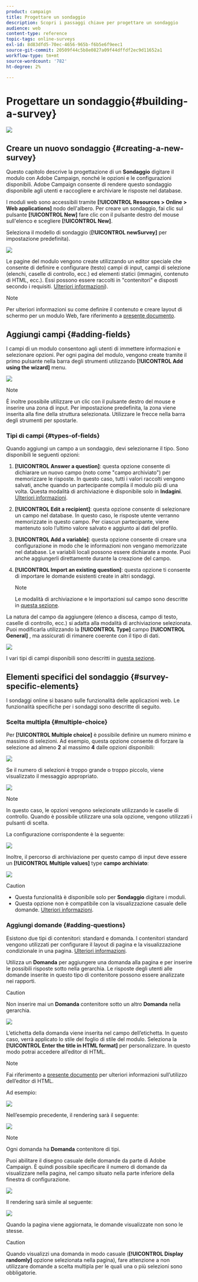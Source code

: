 ```yaml
---
product: campaign
title: Progettare un sondaggio
description: Scopri i passaggi chiave per progettare un sondaggio
audience: web
content-type: reference
topic-tags: online-surveys
exl-id: 8d83dfd5-70ec-4656-965b-f6b5e6f9eec1
source-git-commit: 20509f44c5b8e0827a09f44dffdf2ec9d11652a1
workflow-type: tm+mt
source-wordcount: '782'
ht-degree: 2%

---
```


# Progettare un sondaggio{#building-a-survey}

![](../../assets/v7-only.svg)

## Creare un nuovo sondaggio {#creating-a-new-survey}

Questo capitolo descrive la progettazione di un **Sondaggio** digitare il modulo con Adobe Campaign, nonché le opzioni e le configurazioni disponibili. Adobe Campaign consente di rendere questo sondaggio disponibile agli utenti e raccogliere e archiviare le risposte nel database.

I moduli web sono accessibili tramite **[!UICONTROL Resources > Online > Web applications]** nodo dell&#39;albero. Per creare un sondaggio, fai clic sul pulsante **[!UICONTROL New]** fare clic con il pulsante destro del mouse sull&#39;elenco e scegliere **[!UICONTROL New]**.

Seleziona il modello di sondaggio (**[!UICONTROL newSurvey]** per impostazione predefinita).

![](assets/s_ncs_admin_survey_select_template.png)

Le pagine del modulo vengono create utilizzando un editor speciale che consente di definire e configurare (testo) campi di input, campi di selezione (elenchi, caselle di controllo, ecc.) ed elementi statici (immagini, contenuto di HTML, ecc.). Essi possono essere raccolti in &quot;contenitori&quot; e disposti secondo i requisiti. [Ulteriori informazioni](#adding-questions)).

>[!NOTE]
>
>Per ulteriori informazioni su come definire il contenuto e creare layout di schermo per un modulo Web, fare riferimento a [presente documento](../../web/using/about-web-forms.md).

## Aggiungi campi {#adding-fields}

I campi di un modulo consentono agli utenti di immettere informazioni e selezionare opzioni. Per ogni pagina del modulo, vengono create tramite il primo pulsante nella barra degli strumenti utilizzando **[!UICONTROL Add using the wizard]** menu.

![](assets/s_ncs_admin_survey_add_field_menu.png)

>[!NOTE]
>
>È inoltre possibile utilizzare un clic con il pulsante destro del mouse e inserire una zona di input. Per impostazione predefinita, la zona viene inserita alla fine della struttura selezionata. Utilizzare le frecce nella barra degli strumenti per spostarle.

### Tipi di campi {#types-of-fields}

Quando aggiungi un campo a un sondaggio, devi selezionarne il tipo. Sono disponibili le seguenti opzioni:

1. **[!UICONTROL Answer a question]**: questa opzione consente di dichiarare un nuovo campo (noto come &quot;campo archiviato&quot;) per memorizzare le risposte. In questo caso, tutti i valori raccolti vengono salvati, anche quando un partecipante compila il modulo più di una volta. Questa modalità di archiviazione è disponibile solo in **Indagini**. [Ulteriori informazioni](../../surveys/using/managing-answers.md#storing-collected-answers).
1. **[!UICONTROL Edit a recipient]**: questa opzione consente di selezionare un campo nel database. In questo caso, le risposte utente verranno memorizzate in questo campo. Per ciascun partecipante, viene mantenuto solo l’ultimo valore salvato e aggiunto ai dati del profilo.
1. **[!UICONTROL Add a variable]**: questa opzione consente di creare una configurazione in modo che le informazioni non vengano memorizzate nel database. Le variabili locali possono essere dichiarate a monte. Puoi anche aggiungerli direttamente durante la creazione del campo.
1. **[!UICONTROL Import an existing question]**: questa opzione ti consente di importare le domande esistenti create in altri sondaggi.

   >[!NOTE]
   >
   >Le modalità di archiviazione e le importazioni sul campo sono descritte in [questa sezione](../../surveys/using/managing-answers.md#storing-collected-answers).

La natura del campo da aggiungere (elenco a discesa, campo di testo, caselle di controllo, ecc.) si adatta alla modalità di archiviazione selezionata. Puoi modificarla utilizzando la **[!UICONTROL Type]** campo **[!UICONTROL General]** , ma assicurati di rimanere coerente con il tipo di dati.

![](assets/s_ncs_admin_survey_change_type.png)

I vari tipi di campi disponibili sono descritti in [questa sezione](../../web/using/about-web-forms.md).

## Elementi specifici del sondaggio {#survey-specific-elements}

I sondaggi online si basano sulle funzionalità delle applicazioni web. Le funzionalità specifiche per i sondaggi sono descritte di seguito.

### Scelta multipla {#multiple-choice}

Per **[!UICONTROL Multiple choice]** è possibile definire un numero minimo e massimo di selezioni. Ad esempio, questa opzione consente di forzare la selezione ad almeno **2** al massimo **4** dalle opzioni disponibili:

![](assets/s_ncs_admin_survey_multichoice_ex1.png)

Se il numero di selezioni è troppo grande o troppo piccolo, viene visualizzato il messaggio appropriato.

![](assets/s_ncs_admin_survey_multichoice_ex2.png)

>[!NOTE]
>
>In questo caso, le opzioni vengono selezionate utilizzando le caselle di controllo. Quando è possibile utilizzare una sola opzione, vengono utilizzati i pulsanti di scelta.

La configurazione corrispondente è la seguente:

![](assets/s_ncs_admin_survey_multichoice_ex3.png)

Inoltre, il percorso di archiviazione per questo campo di input deve essere un **[!UICONTROL Multiple values]** type **campo archiviato**:

![](assets/s_ncs_admin_survey_multiple_values_field.png)

>[!CAUTION]
>
>* Questa funzionalità è disponibile solo per **Sondaggio** digitare i moduli.
>* Questa opzione non è compatibile con la visualizzazione casuale delle domande. [Ulteriori informazioni](#adding-questions).


### Aggiungi domande {#adding-questions}

Esistono due tipi di contenitori: standard e domanda. I contenitori standard vengono utilizzati per configurare il layout di pagina e la visualizzazione condizionale in una pagina. [Ulteriori informazioni](../../web/using/about-web-forms.md).

Utilizza un **Domanda** per aggiungere una domanda alla pagina e per inserire le possibili risposte sotto nella gerarchia. Le risposte degli utenti alle domande inserite in questo tipo di contenitore possono essere analizzate nei rapporti.

>[!CAUTION]
>
>Non inserire mai un **Domanda** contenitore sotto un altro **Domanda** nella gerarchia.

![](assets/s_ncs_admin_question_label.png)

L’etichetta della domanda viene inserita nel campo dell’etichetta. In questo caso, verrà applicato lo stile del foglio di stile del modulo. Seleziona la **[!UICONTROL Enter the title in HTML format]** per personalizzare. In questo modo potrai accedere all’editor di HTML.

>[!NOTE]
>
>Fai riferimento a [presente documento](../../web/using/about-web-forms.md) per ulteriori informazioni sull’utilizzo dell’editor di HTML.

Ad esempio:

![](assets/s_ncs_admin_survey_containers_qu_arbo.png)

Nell’esempio precedente, il rendering sarà il seguente:

![](assets/s_ncs_admin_survey_containers_qu_ex.png)

>[!NOTE]
>
>Ogni domanda ha **Domanda** contenitore di tipi.

Puoi abilitare il disegno casuale delle domande da parte di Adobe Campaign. È quindi possibile specificare il numero di domande da visualizzare nella pagina, nel campo situato nella parte inferiore della finestra di configurazione.

![](assets/s_ncs_admin_survey_containers_qu_display.png)

Il rendering sarà simile al seguente:

![](assets/s_ncs_admin_survey_containers_qu_display_rendering.png)

Quando la pagina viene aggiornata, le domande visualizzate non sono le stesse.

>[!CAUTION]
>
>Quando visualizzi una domanda in modo casuale (**[!UICONTROL Display randomly]** opzione selezionata nella pagina), fare attenzione a non utilizzare domande a scelta multipla per le quali una o più selezioni sono obbligatorie.
